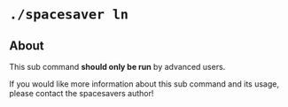 # <code>./spacesaver <b>ln</b></code>

## About 

This sub command **should only be run** by advanced users. 

If you would like more information about this sub command and its usage, please contact the spacesavers author!